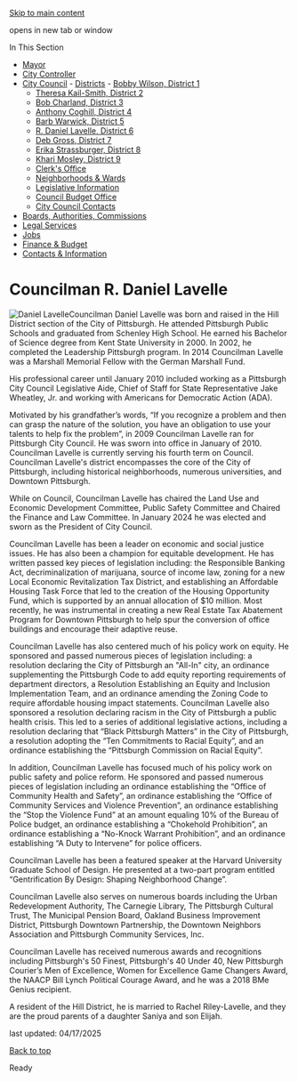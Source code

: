 [Skip to main content](https://www.pittsburghpa.gov/City-Government/City-Council/Districts/R.-Daniel-Lavelle-District-6/Councilman-R.-Daniel-Lavelle#main-content)

opens in new tab or window

In This Section

- [Mayor](https://www.pittsburghpa.gov/City-Government/Mayor)
- [City Controller](https://www.pittsburghpa.gov/City-Government/City-Controllers-Office)
- [City Council](https://www.pittsburghpa.gov/City-Government/City-Council)  - [Districts](https://www.pittsburghpa.gov/City-Government/City-Council/Districts)    - [Bobby Wilson, District 1](https://www.pittsburghpa.gov/City-Government/City-Council/Districts/Bobby-Wilson-District-1)
    - [Theresa Kail-Smith, District 2](https://www.pittsburghpa.gov/City-Government/City-Council/Districts/Theresa-Kail-Smith-District-2)
    - [Bob Charland, District 3](https://www.pittsburghpa.gov/City-Government/City-Council/Districts/Bob-Charland-District-3)
    - [Anthony Coghill, District 4](https://www.pittsburghpa.gov/City-Government/City-Council/Districts/Anthony-Coghill-District-4)
    - [Barb Warwick, District 5](https://www.pittsburghpa.gov/City-Government/City-Council/Districts/Barb-Warwick-District-5)
    - [R. Daniel Lavelle, District 6](https://www.pittsburghpa.gov/City-Government/City-Council/Districts/R.-Daniel-Lavelle-District-6)
    - [Deb Gross, District 7](https://www.pittsburghpa.gov/City-Government/City-Council/Districts/Deb-Gross-District-7)
    - [Erika Strassburger, District 8](https://www.pittsburghpa.gov/City-Government/City-Council/Districts/Erika-Strassburger-District-8)
    - [Khari Mosley, District 9](https://www.pittsburghpa.gov/City-Government/City-Council/Districts/Khari-Mosley-District-9)
  - [Clerk's Office](https://www.pittsburghpa.gov/City-Government/City-Council/Clerks-Office)
  - [Neighborhoods & Wards](https://www.pittsburghpa.gov/City-Government/City-Council/Neighborhoods-Wards)
  - [Legislative Information](https://www.pittsburghpa.gov/City-Government/City-Council/Legislative-Information)
  - [Council Budget Office](https://www.pittsburghpa.gov/City-Government/City-Council/Council-Budget-Office)
  - [City Council Contacts](https://www.pittsburghpa.gov/City-Government/City-Council/Council-Contacts)
- [Boards, Authorities, Commissions](https://www.pittsburghpa.gov/City-Government/Boards-Authorities-Commissions)
- [Legal Services](https://www.pittsburghpa.gov/City-Government/Legal-Services)
- [Jobs](https://www.pittsburghpa.gov/City-Government/Jobs)
- [Finance & Budget](https://www.pittsburghpa.gov/City-Government/Finance-Budget)
- [Contacts & Information](https://www.pittsburghpa.gov/City-Government/Contacts-Information)

# Councilman R. Daniel Lavelle

![Daniel Lavelle](https://www.pittsburghpa.gov/files/assets/city/v/3/city-council/images/8652_lavelle.jpg)Councilman Daniel Lavelle was born and raised in the Hill District section of the City of Pittsburgh. He attended Pittsburgh Public Schools and graduated from Schenley High School. He earned his Bachelor of Science degree from Kent State University in 2000. In 2002, he completed the Leadership Pittsburgh program. In 2014 Councilman Lavelle was a Marshall Memorial Fellow with the German Marshall Fund.

His professional career until January 2010 included working as a Pittsburgh City Council Legislative Aide, Chief of Staff for State Representative Jake Wheatley, Jr. and working with Americans for Democratic Action (ADA).

Motivated by his grandfather’s words, “If you recognize a problem and then can grasp the nature of the solution, you have an obligation to use your talents to help fix the problem”, in 2009 Councilman Lavelle ran for Pittsburgh City Council. He was sworn into office in January of 2010. Councilman Lavelle is currently serving his fourth term on Council. Councilman Lavelle's district encompasses the core of the City of Pittsburgh, including historical neighborhoods, numerous universities, and Downtown Pittsburgh.

While on Council, Councilman Lavelle has chaired the Land Use and Economic Development Committee, Public Safety Committee and Chaired the Finance and Law Committee. In January 2024 he was elected and sworn as the President of City Council.

Councilman Lavelle has been a leader on economic and social justice issues. He has also been a champion for equitable development. He has written passed key pieces of legislation including: the Responsible Banking Act, decriminalization of marijuana, source of income law, zoning for a new Local Economic Revitalization Tax District, and establishing an Affordable Housing Task Force that led to the creation of the Housing Opportunity Fund, which is supported by an annual allocation of $10 million. Most recently, he was instrumental in creating a new Real Estate Tax Abatement Program for Downtown Pittsburgh to help spur the conversion of office buildings and encourage their adaptive reuse.

Councilman Lavelle has also centered much of his policy work on equity. He sponsored and passed numerous pieces of legislation including: a resolution declaring the City of Pittsburgh an "All-In" city, an ordinance supplementing the Pittsburgh Code to add equity reporting requirements of department directors, a Resolution Establishing an Equity and Inclusion Implementation Team, and an ordinance amending the Zoning Code to require affordable housing impact statements. Councilman Lavelle also sponsored a resolution declaring racism in the City of Pittsburgh a public health crisis. This led to a series of additional legislative actions, including a resolution declaring that “Black Pittsburgh Matters” in the City of Pittsburgh, a resolution adopting the “Ten Commitments to Racial Equity”, and an ordinance establishing the “Pittsburgh Commission on Racial Equity”.

In addition, Councilman Lavelle has focused much of his policy work on public safety and police reform. He sponsored and passed numerous pieces of legislation including an ordinance establishing the “Office of Community Health and Safety”, an ordinance establishing the “Office of Community Services and Violence Prevention”, an ordinance establishing the “Stop the Violence Fund” at an amount equaling 10% of the Bureau of Police budget, an ordinance establishing a “Chokehold Prohibition”, an ordinance establishing a “No-Knock Warrant Prohibition”, and an ordinance establishing “A Duty to Intervene” for police officers.

Councilman Lavelle has been a featured speaker at the Harvard University Graduate School of Design. He presented at a two-part program entitled “Gentrification By Design: Shaping Neighborhood Change”.

Councilman Lavelle also serves on numerous boards including the Urban Redevelopment Authority, The Carnegie Library, The Pittsburgh Cultural Trust, The Municipal Pension Board, Oakland Business Improvement District, Pittsburgh Downtown Partnership, the Downtown Neighbors Association and Pittsburgh Community Services, Inc.

Councilman Lavelle has received numerous awards and recognitions including Pittsburgh's 50 Finest, Pittsburgh's 40 Under 40, New Pittsburgh Courier’s Men of Excellence, Women for Excellence Game Changers Award, the NAACP Bill Lynch Political Courage Award, and he was a 2018 BMe Genius recipient.

A resident of the Hill District, he is married to Rachel Riley-Lavelle, and they are the proud parents of a daughter Saniya and son Elijah.

last updated: 04/17/2025

[Back to top](https://www.pittsburghpa.gov/City-Government/City-Council/Districts/R.-Daniel-Lavelle-District-6/Councilman-R.-Daniel-Lavelle#body-top)

Ready
